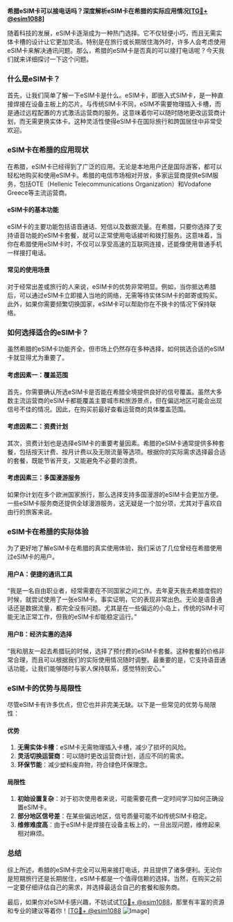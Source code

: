 **希腊eSIM卡可以接电话吗？深度解析eSIM卡在希腊的实际应用情况[[TG💪+ @esim1088](https://t.me/s/esim1088)]**

随着科技的发展，eSIM卡逐渐成为一种热门选择。它不仅轻便小巧，而且无需实体卡槽的设计让它更加灵活。特别是在旅行或长期居住海外时，许多人会考虑使用eSIM卡来解决通讯问题。那么，希腊的eSIM卡是否真的可以接打电话呢？今天我们就来详细探讨一下这个问题。

### 什么是eSIM卡？

首先，让我们简单了解一下eSIM卡是什么。eSIM卡，即嵌入式SIM卡，是一种直接焊接在设备主板上的芯片。与传统SIM卡不同，eSIM不需要物理插入卡槽，而是通过远程配置的方式激活运营商的服务。这意味着你可以随时随地更改运营商计划，而无需更换实体卡。这种灵活性使得eSIM卡在国际旅行和跨国居住中非常受欢迎。

### eSIM卡在希腊的应用现状

在希腊，eSIM卡已经得到了广泛的应用。无论是本地用户还是国际游客，都可以轻松地购买和使用eSIM卡。希腊的电信市场相对开放，多家运营商提供eSIM服务，包括OTE（Hellenic Telecommunications Organization）和Vodafone Greece等主流运营商。

#### eSIM卡的基本功能

eSIM卡的主要功能包括语音通话、短信以及数据流量。在希腊，只要你选择了支持语音功能的eSIM卡套餐，就可以正常使用电话接听和拨打服务。这意味着，当你在希腊使用eSIM卡时，不仅可以享受高速的互联网连接，还能像使用普通手机一样接打电话。

#### 常见的使用场景

对于经常出差或旅行的人来说，eSIM卡的优势非常明显。例如，当你抵达希腊后，可以通过eSIM卡立即接入当地的网络，无需等待实体SIM卡的邮寄或购买。此外，如果你需要频繁切换国家，eSIM卡可以帮助你在不换卡的情况下保持联络。

### 如何选择适合的eSIM卡？

虽然希腊的eSIM卡功能齐全，但市场上仍然存在多种选择，如何挑选合适的eSIM卡就显得尤为重要了。

#### 考虑因素一：覆盖范围

首先，你需要确认所选eSIM卡是否能在希腊全境提供良好的信号覆盖。虽然大多数主流运营商的eSIM卡都能覆盖主要城市和旅游景点，但在偏远地区可能会出现信号不佳的情况。因此，在购买前最好查看运营商的具体覆盖范围。

#### 考虑因素二：资费计划

其次，资费计划也是选择eSIM卡的重要考量因素。希腊的eSIM卡通常提供多种套餐，包括按天计费、按月计费以及无限流量等选项。根据你的实际需求选择最合适的套餐，既能节省开支，又能避免不必要的浪费。

#### 考虑因素三：多国漫游服务

如果你计划在多个欧洲国家旅行，那么选择支持多国漫游的eSIM卡会更加方便。一些eSIM卡服务商还提供全球漫游服务，这无疑是一个加分项，尤其对于喜欢自由行的旅客来说。

### eSIM卡在希腊的实际体验

为了更好地了解eSIM卡在希腊的真实使用体验，我们采访了几位曾经在希腊使用过eSIM卡的用户。

#### 用户A：便捷的通讯工具

“我是一名自由职业者，经常需要在不同国家之间工作。去年夏天我去希腊度假的时候，就尝试使用了一张eSIM卡。事实证明，它的表现非常出色。无论是语音通话还是数据流量，都完全没有问题。尤其是在一些偏远的小岛上，传统的SIM卡可能无法正常工作，但我的eSIM卡却能稳定运行。”

#### 用户B：经济实惠的选择

“我和朋友一起去希腊玩的时候，选择了预付费的eSIM卡套餐。这种套餐的价格非常合理，而且可以根据我们的实际使用情况随时调整。最重要的是，它支持语音通话功能，让我们能够随时与家人保持联系，感觉特别安心。”

### eSIM卡的优势与局限性

尽管eSIM卡有许多优点，但它也并非完美无缺。以下是一些常见的优势与局限性：

#### 优势

1. **无需实体卡槽**：eSIM卡无需物理插入卡槽，减少了损坏的风险。
2. **灵活切换运营商**：可以随时更改运营商计划，适应不同的需求。
3. **环保节能**：减少塑料废弃物，符合绿色环保理念。

#### 局限性

1. **初始设置复杂**：对于初次使用者来说，可能需要花费一定时间学习如何正确设置eSIM卡。
2. **部分地区信号差**：在某些偏远地区，信号质量可能不如传统SIM卡稳定。
3. **维修难度高**：由于eSIM卡是焊接在设备主板上的，一旦出现问题，维修起来相对麻烦。

### 总结

综上所述，希腊的eSIM卡完全可以用来接打电话，并且提供了诸多便利。无论你是短期旅行还是长期居住，eSIM卡都是一个值得信赖的选择。当然，在购买之前一定要仔细评估自己的需求，并选择最适合自己的套餐和服务商。

最后，如果你对eSIM卡感兴趣，不妨试试[TG💪+ @esim1088](https://t.me/s/esim1088)，那里有丰富的资源和专业的建议等着你！[[TG💪+ @esim1088](https://t.me/s/esim1088) ![Image](https://i.postimg.cc/4NQfJmqS/Snipaste-2025-05-13-00-14-12.png)]